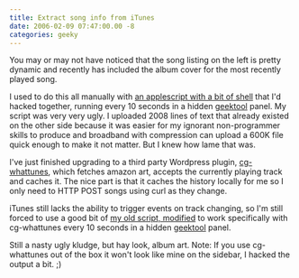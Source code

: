 ```yaml
---
title: Extract song info from iTunes
date: 2006-02-09 07:47:00.00 -8
categories: geeky
---
```

You may or may not have noticed that the song listing on the left is pretty dynamic and recently has included the album cover for the most recently played song.

I used to do this all manually with [an applescript with a bit of shell](http://www.jokerbone.com/misc/mac/CurrentTrack.applescript) that I'd hacked together, running every 10 seconds in a hidden [geektool](http://projects.tynsoe.org/en/geektool/) panel. My script was very very ugly. I uploaded 2008 lines of text that already existed on the other side because it was easier for my ignorant non-programmer skills to produce and broadband with compression can upload a 600K file quick enough to make it not matter. But I knew how lame that was.

I've just finished upgrading to a third party Wordpress plugin, [cg-whattunes](http://www.chait.net/index.php?p=238), which fetches amazon art, accepts the currently playing track and caches it. The nice part is that it caches the history locally for me so I only need to HTTP POST songs using curl as they change.

iTunes still lacks the ability to trigger events on track changing, so I'm still forced to use a good bit of [my old script, modified](http://www.jokerbone.com/misc/mac/cg-whattunes.scpt) to work specifically with cg-whattunes every 10 seconds in a hidden [geektool](http://projects.tynsoe.org/en/geektool/) panel.

Still a nasty ugly kludge, but hay look, album art. Note: If you use cg-whattunes out of the box it won't look like mine on the sidebar, I hacked the output a bit. ;)
